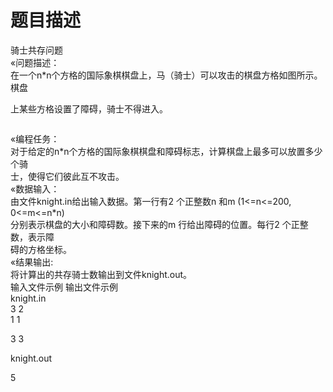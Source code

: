 # 题目描述


骑士共存问题<br/>
«问题描述：<br/>
在一个n*n个方格的国际象棋棋盘上，马（骑士）可以攻击的棋盘方格如图所示。棋盘<br/>
<p>
上某些方格设置了障碍，骑士不得进入。
</p>
<p>
<img alt="" src="/cogs/images/upload/image/20120405/20120405174049_52397.png"/> 
</p>
«编程任务：<br/>
对于给定的n*n个方格的国际象棋棋盘和障碍标志，计算棋盘上最多可以放置多少个骑<br/>
士，使得它们彼此互不攻击。<br/>
«数据输入：<br/>
由文件knight.in给出输入数据。第一行有2 个正整数n 和m (1&lt;=n&lt;=200, 0&lt;=m&lt;=n*n)<n2)，< span=""><br/>
分别表示棋盘的大小和障碍数。接下来的m 行给出障碍的位置。每行2 个正整数，表示障<br/>
碍的方格坐标。<br/>
«结果输出:<br/>
将计算出的共存骑士数输出到文件knight.out。<br/>
输入文件示例 输出文件示例<br/>
knight.in<br/>
3 2<br/>
1 1<br/>
<p>
3 3
</p>
<p>
knight.out
</p>
5<br/>
</n2)，<>
